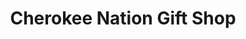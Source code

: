 ---
title: "Cherokee Nation Gift Shop"
url: /tahlequah-daliqua/cherokee-nation-gift-shop/
shop: gift
---